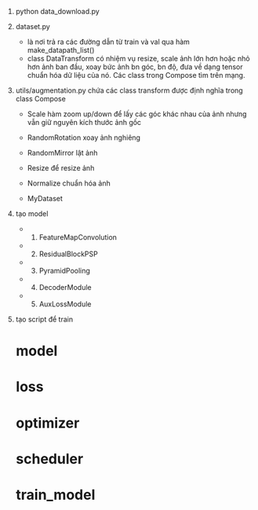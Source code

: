 1. python data_download.py
2. dataset.py
    - là nơi trả ra các đường dẫn từ train và val qua hàm make_datapath_list()
    - class DataTransform có nhiệm vụ resize, scale ảnh lớn hơn hoặc nhỏ hơn ảnh ban đầu, xoay bức ảnh bn góc, bn độ,
    đưa về dạng tensor chuẩn hóa dữ liệu của nó. Các class trong Compose tìm trên mạng.
3. utils/augmentation.py chứa các class transform được định nghĩa trong class Compose
    - Scale hàm zoom up/down để lấy các góc khác nhau của ảnh nhưng vẫn giữ nguyên kích thước ảnh gốc
    - RandomRotation xoay ảnh nghiêng
    - RandomMirror lật ảnh
    - Resize để resize ảnh
    - Normalize chuẩn hóa ảnh

    - MyDataset

4. tạo model
    - 1. FeatureMapConvolution
    - 2. ResidualBlockPSP
    - 3. PyramidPooling
    - 4. DecoderModule
    - 5. AuxLossModule


5. tạo script để train
    # model
    # loss
    # optimizer
    # scheduler
    # train_model


